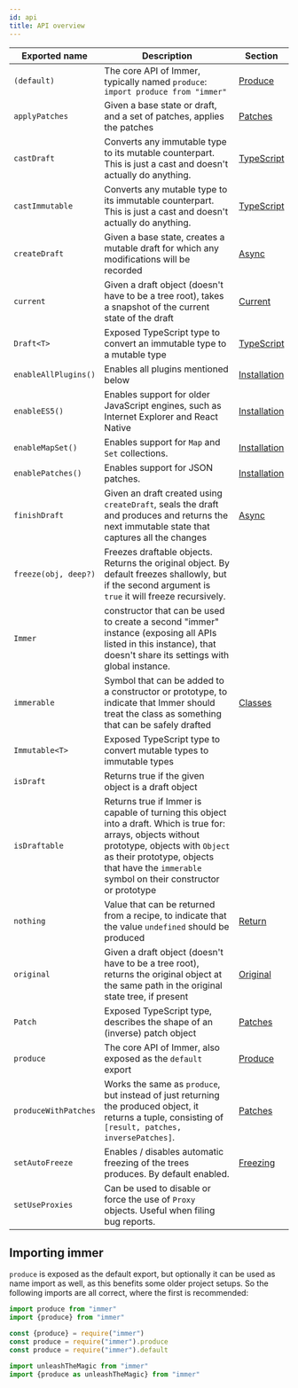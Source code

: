 ```yaml
---
id: api
title: API overview
---
```


<center>
<div data-ea-publisher="immerjs" data-ea-type="image" class="horizontal bordered"></div>
</center>

| Exported name | Description | Section |
| --- | --- | --- |
| `(default)` | The core API of Immer, typically named `produce`: `import produce from "immer"` | [Produce](produce) |
| `applyPatches` | Given a base state or draft, and a set of patches, applies the patches | [Patches](patches) |
| `castDraft` | Converts any immutable type to its mutable counterpart. This is just a cast and doesn't actually do anything. | [TypeScript](typescript) |
| `castImmutable` | Converts any mutable type to its immutable counterpart. This is just a cast and doesn't actually do anything. | [TypeScript](typescript) |
| `createDraft` | Given a base state, creates a mutable draft for which any modifications will be recorded | [Async](async) |
| `current` | Given a draft object (doesn't have to be a tree root), takes a snapshot of the current state of the draft | [Current](current) |
| `Draft<T>` | Exposed TypeScript type to convert an immutable type to a mutable type | [TypeScript](typescript) |
| `enableAllPlugins()` | Enables all plugins mentioned below | [Installation](installation#pick-your-immer-version) |
| `enableES5()` | Enables support for older JavaScript engines, such as Internet Explorer and React Native | [Installation](installation#pick-your-immer-version) |
| `enableMapSet()` | Enables support for `Map` and `Set` collections. | [Installation](installation#pick-your-immer-version) |
| `enablePatches()` | Enables support for JSON patches. | [Installation](installation#pick-your-immer-version) |
| `finishDraft` | Given an draft created using `createDraft`, seals the draft and produces and returns the next immutable state that captures all the changes | [Async](async) |
| `freeze(obj, deep?)` | Freezes draftable objects. Returns the original object. By default freezes shallowly, but if the second argument is `true` it will freeze recursively. |
| `Immer` | constructor that can be used to create a second "immer" instance (exposing all APIs listed in this instance), that doesn't share its settings with global instance. |
| `immerable` | Symbol that can be added to a constructor or prototype, to indicate that Immer should treat the class as something that can be safely drafted | [Classes](complex-objects) |
| `Immutable<T>` | Exposed TypeScript type to convert mutable types to immutable types |  |
| `isDraft` | Returns true if the given object is a draft object |  |
| `isDraftable` | Returns true if Immer is capable of turning this object into a draft. Which is true for: arrays, objects without prototype, objects with `Object` as their prototype, objects that have the `immerable` symbol on their constructor or prototype |  |
| `nothing` | Value that can be returned from a recipe, to indicate that the value `undefined` should be produced | [Return](return) |
| `original` | Given a draft object (doesn't have to be a tree root), returns the original object at the same path in the original state tree, if present | [Original](original) |
| `Patch` | Exposed TypeScript type, describes the shape of an (inverse) patch object | [Patches](patches) |
| `produce` | The core API of Immer, also exposed as the `default` export | [Produce](produce) |
| `produceWithPatches` | Works the same as `produce`, but instead of just returning the produced object, it returns a tuple, consisting of `[result, patches, inversePatches]`. | [Patches](patches) |
| `setAutoFreeze` | Enables / disables automatic freezing of the trees produces. By default enabled. | [Freezing](freezing) |
| `setUseProxies` | Can be used to disable or force the use of `Proxy` objects. Useful when filing bug reports. |  |

## Importing immer

`produce` is exposed as the default export, but optionally it can be used as name import as well, as this benefits some older project setups. So the following imports are all correct, where the first is recommended:

```javascript
import produce from "immer"
import {produce} from "immer"

const {produce} = require("immer")
const produce = require("immer").produce
const produce = require("immer").default

import unleashTheMagic from "immer"
import {produce as unleashTheMagic} from "immer"
```

